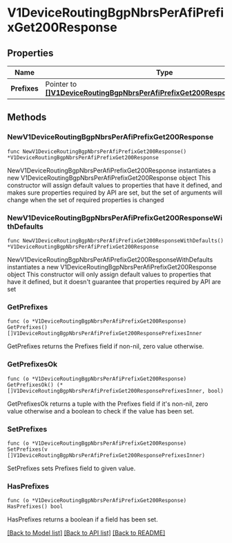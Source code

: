 # V1DeviceRoutingBgpNbrsPerAfiPrefixGet200Response

## Properties

Name | Type | Description | Notes
------------ | ------------- | ------------- | -------------
**Prefixes** | Pointer to [**[]V1DeviceRoutingBgpNbrsPerAfiPrefixGet200ResponsePrefixesInner**](V1DeviceRoutingBgpNbrsPerAfiPrefixGet200ResponsePrefixesInner.md) |  | [optional] 

## Methods

### NewV1DeviceRoutingBgpNbrsPerAfiPrefixGet200Response

`func NewV1DeviceRoutingBgpNbrsPerAfiPrefixGet200Response() *V1DeviceRoutingBgpNbrsPerAfiPrefixGet200Response`

NewV1DeviceRoutingBgpNbrsPerAfiPrefixGet200Response instantiates a new V1DeviceRoutingBgpNbrsPerAfiPrefixGet200Response object
This constructor will assign default values to properties that have it defined,
and makes sure properties required by API are set, but the set of arguments
will change when the set of required properties is changed

### NewV1DeviceRoutingBgpNbrsPerAfiPrefixGet200ResponseWithDefaults

`func NewV1DeviceRoutingBgpNbrsPerAfiPrefixGet200ResponseWithDefaults() *V1DeviceRoutingBgpNbrsPerAfiPrefixGet200Response`

NewV1DeviceRoutingBgpNbrsPerAfiPrefixGet200ResponseWithDefaults instantiates a new V1DeviceRoutingBgpNbrsPerAfiPrefixGet200Response object
This constructor will only assign default values to properties that have it defined,
but it doesn't guarantee that properties required by API are set

### GetPrefixes

`func (o *V1DeviceRoutingBgpNbrsPerAfiPrefixGet200Response) GetPrefixes() []V1DeviceRoutingBgpNbrsPerAfiPrefixGet200ResponsePrefixesInner`

GetPrefixes returns the Prefixes field if non-nil, zero value otherwise.

### GetPrefixesOk

`func (o *V1DeviceRoutingBgpNbrsPerAfiPrefixGet200Response) GetPrefixesOk() (*[]V1DeviceRoutingBgpNbrsPerAfiPrefixGet200ResponsePrefixesInner, bool)`

GetPrefixesOk returns a tuple with the Prefixes field if it's non-nil, zero value otherwise
and a boolean to check if the value has been set.

### SetPrefixes

`func (o *V1DeviceRoutingBgpNbrsPerAfiPrefixGet200Response) SetPrefixes(v []V1DeviceRoutingBgpNbrsPerAfiPrefixGet200ResponsePrefixesInner)`

SetPrefixes sets Prefixes field to given value.

### HasPrefixes

`func (o *V1DeviceRoutingBgpNbrsPerAfiPrefixGet200Response) HasPrefixes() bool`

HasPrefixes returns a boolean if a field has been set.


[[Back to Model list]](../README.md#documentation-for-models) [[Back to API list]](../README.md#documentation-for-api-endpoints) [[Back to README]](../README.md)


